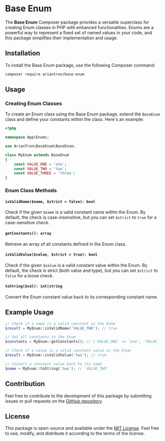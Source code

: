 # Base Enum

The **Base Enum** Composer package provides a versatile superclass for creating Enum classes in PHP with enhanced functionalities. Enums are a powerful way to represent a fixed set of named values in your code, and this package simplifies their implementation and usage.

## Installation

To install the Base Enum package, use the following Composer command:

```bash
composer require ariantron/base-enum
```

## Usage

### Creating Enum Classes

To create an Enum class using the Base Enum package, extend the `BaseEnum` class and define your constants within the class. Here's an example:

```php
<?php

namespace App\Enums;

use ArianTron\BaseEnum\BaseEnum;

class MyEnum extends BaseEnum
{
    const VALUE_ONE = 'one';
    const VALUE_TWO = 'two';
    const VALUE_THREE = 'three';
}
```

### Enum Class Methods

#### `isValidName($name, $strict = false): bool`

Check if the given `$name` is a valid constant name within the Enum. By default, the check is case-insensitive, but you can set `$strict` to `true` for a case-sensitive check.

#### `getConstants(): array`

Retrieve an array of all constants defined in the Enum class.

#### `isValidValue($value, $strict = true): bool`

Check if the given `$value` is a valid constant value within the Enum. By default, the check is strict (both value and type), but you can set `$strict` to `false` for a loose check.

#### `toString($val): int|string`

Convert the Enum constant value back to its corresponding constant name.

## Example Usage

```php
// Check if a name is a valid constant in the Enum
$result = MyEnum::isValidName('VALUE_TWO'); // true

// Get all constants in the Enum
$constants = MyEnum::getConstants(); // ['VALUE_ONE' => 'one', 'VALUE_TWO' => 'two', 'VALUE_THREE' => 'three']

// Check if a value is a valid constant value in the Enum
$result = MyEnum::isValidValue('two'); // true

// Convert a constant value back to its name
$name = MyEnum::toString('two'); // 'VALUE_TWO'
```

## Contribution

Feel free to contribute to the development of this package by submitting issues or pull requests on the [GitHub repository](https://github.com/ariantron/base-enum).

## License

This package is open-source and available under the [MIT License](LICENSE). Feel free to use, modify, and distribute it according to the terms of the license.